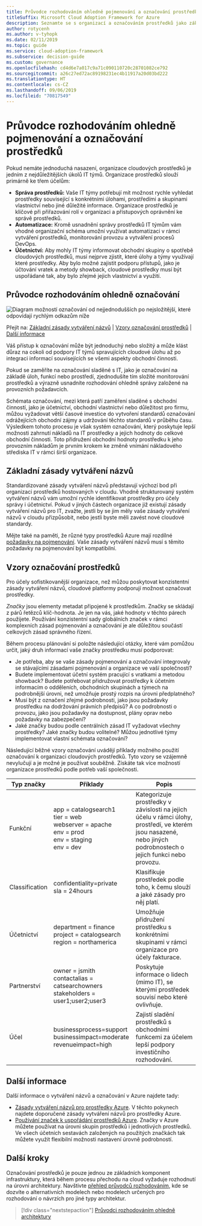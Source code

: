 ```yaml
---
title: Průvodce rozhodováním ohledně pojmenování a označování prostředků
titleSuffix: Microsoft Cloud Adoption Framework for Azure
description: Seznamte se s organizací a označováním prostředků jako základní službou při migraci do Azure.
author: rotycenh
ms.author: v-tyhopk
ms.date: 02/11/2019
ms.topic: guide
ms.service: cloud-adoption-framework
ms.subservice: decision-guide
ms.custom: governance
ms.openlocfilehash: cd4d6e7a017c9a71c090110720c28701082ce792
ms.sourcegitcommit: a26c27ed72ac89198231ec4b11917a20d03bd222
ms.translationtype: HT
ms.contentlocale: cs-CZ
ms.lasthandoff: 09/06/2019
ms.locfileid: "70817549"
---
```

# <a name="resource-naming-and-tagging-decision-guide"></a>Průvodce rozhodováním ohledně pojmenování a označování prostředků

Pokud nemáte jednoduchá nasazení, organizace cloudových prostředků je jedním z nejdůležitějších úkolů IT týmů. Organizace prostředků slouží primárně ke třem účelům:

- **Správa prostředků:** Vaše IT týmy potřebují mít možnost rychle vyhledat prostředky související s konkrétními úlohami, prostředími a skupinami vlastnictví nebo jiné důležité informace. Organizace prostředků je klíčové při přiřazování rolí v organizaci a přístupových oprávnění ke správě prostředků.
- **Automatizace:** Kromě usnadnění správy prostředků IT týmům vám vhodné organizační schéma umožní využívat automatizaci v rámci vytváření prostředků, monitorování provozu a vytváření procesů DevOps.
- **Účetnictví:** Aby mohly IT týmy informovat obchodní skupiny o spotřebě cloudových prostředků, musí nejprve zjistit, které úlohy a týmy využívají které prostředky. Aby bylo možné zajistit podporu přístupů, jako je účtování vratek a metody showback, cloudové prostředky musí být uspořádané tak, aby bylo zřejmé jejich vlastnictví a využití.

## <a name="tagging-decision-guide"></a>Průvodce rozhodováním ohledně označování

![Diagram možností označování od nejjednodušších po nejsložitější, které odpovídají rychlým odkazům níže](../../_images/discovery-guides/discovery-guide-tagging.png)

Přejít na: [Základní zásady vytváření názvů](#baseline-naming-conventions) | [Vzory označování prostředků](#resource-tagging-patterns) | [Další informace](#learn-more)

Váš přístup k označování může být jednoduchý nebo složitý a může klást důraz na cokoli od podpory IT týmů spravujících cloudové úlohu až po integraci informací souvisejících se všemi aspekty obchodní činnosti.

Pokud se zaměříte na označování sladěné s IT, jako je označování na základě úloh, funkcí nebo prostředí, zjednodušíte tím složité monitorování prostředků a výrazně usnadníte rozhodování ohledně správy založené na provozních požadavcích.

Schémata označování, mezi která patří zaměření sladěné s obchodní činností, jako je účetnictví, obchodní vlastnictví nebo důležitost pro firmu, můžou vyžadovat větší časové investice do vytvoření standardů označování odrážejících obchodní zájmy a udržování těchto standardů v průběhu času. Výsledkem tohoto procesu je však systém označování, který poskytuje lepší možnosti zahrnutí nákladů na IT prostředky a jejich hodnoty do celkové obchodní činnosti. Toto přidružení obchodní hodnoty prostředku k jeho provozním nákladům je prvním krokem ke změně vnímání nákladového střediska IT v rámci širší organizace.

## <a name="baseline-naming-conventions"></a>Základní zásady vytváření názvů

Standardizované zásady vytváření názvů představují výchozí bod při organizaci prostředků hostovaných v cloudu. Vhodně strukturovaný systém vytváření názvů vám umožní rychle identifikovat prostředky pro účely správy i účetnictví. Pokud v jiných částech organizace již existují zásady vytváření názvů pro IT, zvažte, jestli by se jim měly vaše zásady vytváření názvů v cloudu přizpůsobit, nebo jestli byste měli zavést nové cloudové standardy.

Mějte také na paměti, že různé typy prostředků Azure mají rozdílné [požadavky na pojmenování](https://docs.microsoft.com/azure/architecture/best-practices/naming-conventions#naming-rules-and-restrictions). Vaše zásady vytváření názvů musí s těmito požadavky na pojmenování být kompatibilní.

## <a name="resource-tagging-patterns"></a>Vzory označování prostředků

Pro účely sofistikovanější organizace, než můžou poskytovat konzistentní zásady vytváření názvů, cloudové platformy podporují možnost označovat prostředky.

*Značky* jsou elementy metadat připojené k prostředkům. Značky se skládají z párů řetězců klíč-hodnota. Je jen na vás, jaké hodnoty v těchto párech použijete. Používání konzistentní sady globálních značek v rámci komplexních zásad pojmenování a označování je ale důležitou součástí celkových zásad správného řízení.

Během procesu plánování si položte následující otázky, které vám pomůžou určit, jaký druh informací vaše značky prostředku musí podporovat:

- Je potřeba, aby se vaše zásady pojmenování a označování integrovaly se stávajícími zásadami pojmenování a organizace ve vaší společnosti?
- Budete implementovat účetní systém pracující s vratkami a metodou showback? Budete potřebovat přidružovat prostředky k účetním informacím o odděleních, obchodních skupinách a týmech na podrobnější úrovni, než umožňuje prostý rozpis na úrovni předplatného?
- Musí být z označení zřejmé podrobnosti, jako jsou požadavky prostředku na dodržování právních předpisů? A co podrobnosti o provozu, jako jsou požadavky na dostupnost, plány oprav nebo požadavky na zabezpečení?
- Jaké značky budou podle centrálních zásad IT vyžadovat všechny prostředky? Jaké značky budou volitelné? Můžou jednotlivé týmy implementovat vlastní schémata označování?

Následující běžné vzory označování uvádějí příklady možného použití označování k organizaci cloudových prostředků. Tyto vzory se vzájemně nevylučují a je možné je používat souběžně. Získáte tak více možností organizace prostředků podle potřeb vaší společnosti.

<!-- markdownlint-disable MD033 -->

| Typ značky | Příklady | Popis |
|-----|-----|-----|
| Funkční            | app = catalogsearch1 <br/>tier = web <br/>webserver = apache<br/>env = prod <br/>env = staging <br/>env = dev                 | Kategorizuje prostředky v závislosti na jejich účelu v rámci úlohy, prostředí, ve kterém jsou nasazené, nebo jiných podrobnostech o jejich funkci nebo provozu.                                 |
| Classification        | confidentiality=private<br/>sla = 24hours                                 | Klasifikuje prostředek podle toho, k čemu slouží a jaké zásady pro něj platí.                               |
| Účetnictví            | department = finance <br/>project = catalogsearch <br/>region = northamerica | Umožňuje přidružení prostředku s konkrétními skupinami v rámci organizace pro účely fakturace. |
| Partnerství           | owner = jsmith <br/>contactalias = catsearchowners<br/>stakeholders = user1;user2;user3<br/>                       | Poskytuje informace o lidech (mimo IT), se kterými prostředek souvisí nebo které ovlivňuje.                      |
| Účel               | businessprocess=support<br/>businessimpact=moderate<br/>revenueimpact=high   | Zajistí sladění prostředků s obchodními funkcemi za účelem lepší podpory investičního rozhodování.  |

<!-- markdownlint-enable MD033 -->

## <a name="learn-more"></a>Další informace

Další informace o vytváření názvů a označování v Azure najdete tady:

- [Zásady vytváření názvů pro prostředky Azure](https://docs.microsoft.com/azure/architecture/best-practices/naming-conventions). V těchto pokynech najdete doporučené zásady vytváření názvů pro prostředky Azure.
- [Používání značek k uspořádání prostředků Azure](/azure/azure-resource-manager/resource-group-using-tags?toc=/azure/billing/TOC.json). Značky v Azure můžete používat na úrovni skupin prostředků i jednotlivých prostředků. Ve všech účetních sestavách založených na použitých značkách tak můžete využít flexibilní možnosti nastavení úrovně podrobností.

## <a name="next-steps"></a>Další kroky

Označování prostředků je pouze jednou ze základních komponent infrastruktury, která během procesu přechodu na cloud vyžaduje rozhodnutí na úrovni architektury. Navštivte [přehled průvodců rozhodováním](../index.md), kde se dozvíte o alternativních modelech nebo modelech určených pro rozhodování o návrzích pro jiné typy architektur.

> [!div class="nextstepaction"]
> [Průvodci rozhodováním ohledně architektury](../index.md)
